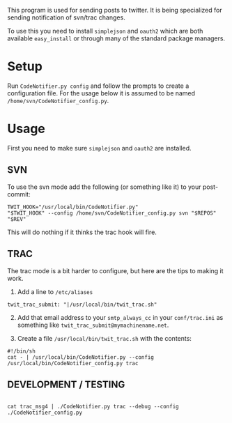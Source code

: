 This program is used for sending posts to twitter. It is being
specialized for sending notification of svn/trac changes.

To use this you need to install `simplejson` and `oauth2` which are
both available `easy_install` or through many of the standard package managers.

Setup
=====
Run `CodeNotifier.py config` and follow the prompts to create a configuration 
file. For the usage below it is assumed to be 
named `/home/svn/CodeNotifier_config.py`.

Usage
=====
First you need to make sure `simplejson` and `oauth2` are installed.

SVN
---
To use the svn mode add the following (or something like it) to your 
post-commit:

<pre><code>TWIT_HOOK="/usr/local/bin/CodeNotifier.py"
"$TWIT_HOOK" --config /home/svn/CodeNotifier_config.py svn "$REPOS" "$REV"
</code></pre>

This will do nothing if it thinks the trac hook will fire.

TRAC
----
The trac mode is a bit harder to configure, but here are the tips to making 
it work.

1. Add a line to `/etc/aliases`

<pre><code>twit_trac_submit: "|/usr/local/bin/twit_trac.sh"
</code></pre>

2. Add that email address to your `smtp_always_cc` in your `conf/trac.ini` as 
something like `twit_trac_submit@mymachinename.net`.

3. Create a file `/usr/local/bin/twit_trac.sh` with the contents:

<pre><code>#!/bin/sh
cat - | /usr/local/bin/CodeNotifier.py --config /usr/local/bin/CodeNotifier_config.py trac
</code></pre>


DEVELOPMENT / TESTING
---------------------

<pre><code>
cat trac_msg4 | ./CodeNotifier.py trac --debug --config ./CodeNotifier_config.py
</code></pre>